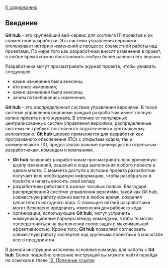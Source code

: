 [К содержанию](./README.md)
<!--введение-->
## Введение  


**Git hub** - это крупнейший веб-сервис для хостинга IT-проектов и их совместной разработки. Эта
система управления версиями отслеживает историю изменений в процессе совместной работы над проектами. По мере того как разработчики вносят изменения в проект, в любое время можно восстановить любую более раннюю его версию.

Разработчики могут просматривать журнал проекта, чтобы узнавать следующее:

+ какие изменения были внесены;
+ кто внес изменения;
+ какие изменения были внесены;
+ зачем потребовались изменения.

 **Git hub** - это _распределённая_ система управления версиями. В такой системе управления версиями каждый разработчик имеет полную копию проекта и его журнала. В отличие от популярных централизованных систем управления версиями, распределенные системы не требуют постоянного подключения к центральному репозиторию. 
__Git hub__ широко применяется для разработки как программного обеспечения (ПО) с открытым кодом, так и коммерческого ПО, предоставляя важные преимущества отдельным разработчикам, командам и компаниям.

- __Git hub__ позволяет разработчикам просматривать всю временную шкалу изменений, решений и хода выполнения любого проекта в одном месте. С момента доступа к истории проекта разработчик получает всю необходимую информацию, чтобы разобраться в проекте и начать вносить свой вклад;
- разработчики работают в разных часовых поясах. Благодаря распределенной системе управления версиями, такой как Git hub, совместную работу можно вести в любое время, сохраняя целостность исходного кода. С помощью ветвей разработчики могут безопасно предлагать изменения для рабочего кода;
- организации, использующие __Git hub__, могут устранить коммуникационные барьеры между командами, чтобы те могли сосредоточиться на выполнении своих задач с максимальной эффективностью. Кроме того, __Git hub__ позволяет согласовать совместную работу экспертов над крупными проектами в масштабе всего предприятия.

В данной инструкции изложены основные команды для работы с __Git hub__. Более подробно описание инструкций вы можете найти перейдя по ссылкам в главе [12. Полезные ссылки](./link.md)
 